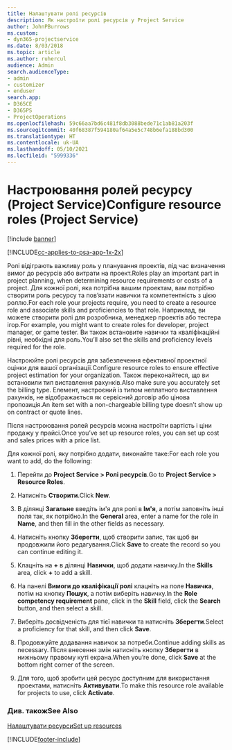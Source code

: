 ```yaml
---
title: Налаштувати ролі ресурсів
description: Як настроїти ролі ресурсів у Project Service
author: JohnPBurrows
ms.custom:
- dyn365-projectservice
ms.date: 8/03/2018
ms.topic: article
ms.author: ruhercul
audience: Admin
search.audienceType:
- admin
- customizer
- enduser
search.app:
- D365CE
- D365PS
- ProjectOperations
ms.openlocfilehash: 59c66aa7bd6c481f8db3088bede71c1ab81a203f
ms.sourcegitcommit: 40f68387f594180af64a5e5c748b6efa188bd300
ms.translationtype: HT
ms.contentlocale: uk-UA
ms.lasthandoff: 05/10/2021
ms.locfileid: "5999336"
---
```

# <a name="configure-resource-roles-project-service"></a><span data-ttu-id="cca1b-103">Настроювання ролей ресурсу (Project Service)</span><span class="sxs-lookup"><span data-stu-id="cca1b-103">Configure resource roles (Project Service)</span></span>

[!include [banner](../includes/psa-now-project-operations.md)]

[!INCLUDE[cc-applies-to-psa-app-1x-2x](../includes/cc-applies-to-psa-app-1x-2x.md)]

<span data-ttu-id="cca1b-104">Ролі відіграють важливу роль у планування проектів, під час визначення вимог до ресурсів або витрати на проект.</span><span class="sxs-lookup"><span data-stu-id="cca1b-104">Roles play an important part in project planning, when determining resource requirements or costs of a project.</span></span> <span data-ttu-id="cca1b-105">Для кожної ролі, яка потрібна вашим проектам, вам потрібно створити роль ресурсу та пов’язати навички та компетентність з цією роллю.</span><span class="sxs-lookup"><span data-stu-id="cca1b-105">For each role your projects require, you need to create a resource role and associate skills and proficiencies to that role.</span></span> <span data-ttu-id="cca1b-106">Наприклад, ви можете створити ролі для розробника, менеджер проектів або тестера ігор.</span><span class="sxs-lookup"><span data-stu-id="cca1b-106">For example, you might want to create roles for developer, project manager, or game tester.</span></span> <span data-ttu-id="cca1b-107">Ви також встановите навички та кваліфікаційні рівні, необхідні для роль.</span><span class="sxs-lookup"><span data-stu-id="cca1b-107">You’ll also set the skills and proficiency levels required for the role.</span></span>  
  
 <span data-ttu-id="cca1b-108">Настроюйте ролі ресурсів для забезпечення ефективної проектної оцінки для вашої організації.</span><span class="sxs-lookup"><span data-stu-id="cca1b-108">Configure resource roles to ensure effective project estimation for your organization.</span></span>  <span data-ttu-id="cca1b-109">Також переконайтеся, що ви встановили тип виставлення рахунків.</span><span class="sxs-lookup"><span data-stu-id="cca1b-109">Also make sure you accurately set the billing type.</span></span> <span data-ttu-id="cca1b-110">Елемент, настроєний із типом неплатного виставлення рахунків, не відображається як сервісний договір або цінова пропозиція.</span><span class="sxs-lookup"><span data-stu-id="cca1b-110">An item set with a non-chargeable billing type doesn’t show up on contract or quote lines.</span></span>  
  
 <span data-ttu-id="cca1b-111">Після настроювання ролей ресурсів можна настроїти вартість і ціни продажу у прайсі.</span><span class="sxs-lookup"><span data-stu-id="cca1b-111">Once you’ve set up resource roles, you can set up cost and sales prices with a price list.</span></span>  
  
 <span data-ttu-id="cca1b-112">Для кожної ролі, яку потрібно додати, виконайте таке:</span><span class="sxs-lookup"><span data-stu-id="cca1b-112">For each role you want to add, do the following:</span></span>  
  
1.  <span data-ttu-id="cca1b-113">Перейти до **Project Service > Ролі ресурсів**.</span><span class="sxs-lookup"><span data-stu-id="cca1b-113">Go to **Project Service > Resource Roles**.</span></span>  
  
2.  <span data-ttu-id="cca1b-114">Натисніть **Створити**.</span><span class="sxs-lookup"><span data-stu-id="cca1b-114">Click **New**.</span></span>  
  
3.  <span data-ttu-id="cca1b-115">В ділянці **Загальне** введіть ім'я для ролі в **Ім'я**, а потім заповніть інші поля так, як потрібно.</span><span class="sxs-lookup"><span data-stu-id="cca1b-115">In the **General** area, enter a name for the role in **Name**, and then fill in the other fields as necessary.</span></span>  
  
4.  <span data-ttu-id="cca1b-116">Натисніть кнопку **Зберегти**, щоб створити запис, так щоб ви продовжили його редагування.</span><span class="sxs-lookup"><span data-stu-id="cca1b-116">Click **Save** to create the record so you can continue editing it.</span></span>  
  
5.  <span data-ttu-id="cca1b-117">Клацніть на **+** в ділянці **Навички**, щоб додати навичку.</span><span class="sxs-lookup"><span data-stu-id="cca1b-117">In the **Skills** area, click **+** to add a skill.</span></span>  
  
6.  <span data-ttu-id="cca1b-118">На панелі **Вимоги до кваліфікації ролі** клацніть на поле **Навичка**, потім на кнопку **Пошук**, а потім виберіть навичку.</span><span class="sxs-lookup"><span data-stu-id="cca1b-118">In the **Role competency requirement** pane, click in the **Skill** field, click the **Search** button, and then select a skill.</span></span>  
  
7.  <span data-ttu-id="cca1b-119">Виберіть досвідченість для тієї навички та натисніть **Зберегти**.</span><span class="sxs-lookup"><span data-stu-id="cca1b-119">Select a proficiency for that skill, and then click **Save**.</span></span>  
  
8.  <span data-ttu-id="cca1b-120">Продовжуйте додавання навичок за потреби.</span><span class="sxs-lookup"><span data-stu-id="cca1b-120">Continue adding skills as necessary.</span></span> <span data-ttu-id="cca1b-121">Після внесення змін натисніть кнопку **Зберегти** в нижньому правому куті екрана.</span><span class="sxs-lookup"><span data-stu-id="cca1b-121">When you’re done, click **Save** at the bottom right corner of the screen.</span></span>  
  
9. <span data-ttu-id="cca1b-122">Для того, щоб зробити цей ресурс доступним для використання проектами, натисніть **Активувати**.</span><span class="sxs-lookup"><span data-stu-id="cca1b-122">To make this resource role available for projects to use, click **Activate**.</span></span>  
  
### <a name="see-also"></a><span data-ttu-id="cca1b-123">Див. також</span><span class="sxs-lookup"><span data-stu-id="cca1b-123">See Also</span></span>  
 [<span data-ttu-id="cca1b-124">Налаштувати ресурси</span><span class="sxs-lookup"><span data-stu-id="cca1b-124">Set up resources</span></span>](../psa/set-up-resources.md)


[!INCLUDE[footer-include](../includes/footer-banner.md)]